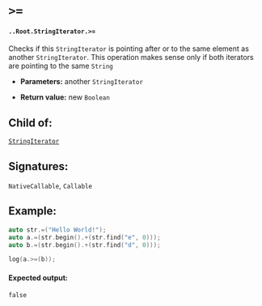 # `>=`

#### `..Root.StringIterator.>=`

Checks if this `StringIterator` is pointing after or to the same element as another `StringIterator`. This operation makes sense only if both iterators are pointing to the same `String`

* **Parameters:** another `StringIterator`

* **Return value:** new `Boolean`

## Child of:

[`StringIterator`](docs..Root.StringIterator.md)

## Signatures:

`NativeCallable`, `Callable`

## Example:

```c
auto str.=("Hello World!");
auto a.=(str.begin().+(str.find("e", 0)));
auto b.=(str.begin().+(str.find("d", 0)));

log(a.>=(b));
```

#### Expected output:

```
false
```